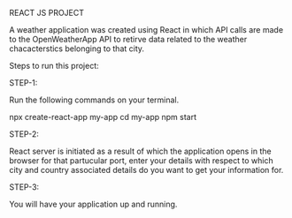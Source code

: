   REACT JS PROJECT


A weather application was created using React in which API calls are made to the OpenWeatherApp API to retirve data related to the weather chacacterstics belonging to that city.

Steps to run this project:

STEP-1:

Run the following commands on your terminal.

npx create-react-app my-app
cd my-app
npm start

STEP-2:

React server is initiated as a result of which the application opens in the browser for that partucular port, enter your details with respect to which city and country associated details do you want to get your information for.

STEP-3:

You will have your application up and running.
